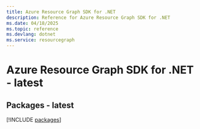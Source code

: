 ```yaml
---
title: Azure Resource Graph SDK for .NET
description: Reference for Azure Resource Graph SDK for .NET
ms.date: 04/18/2025
ms.topic: reference
ms.devlang: dotnet
ms.service: resourcegraph
---
```

# Azure Resource Graph SDK for .NET - latest
## Packages - latest
[!INCLUDE [packages](resource-graph-index.md)]